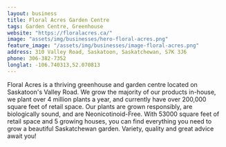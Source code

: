 ```yaml
---
layout: business
title: Floral Acres Garden Centre
tags: Garden Centre, Greenhouse
website: "https://floralacres.ca/"
image: "assets/img/businesses/hero-floral-acres.png"
feature_image: "/assets/img/businesses/image-floral-acres.png"
address: 310 Valley Road, Saskatoon, Saskatchewan, S7K 3J6
phone: 306-382-7352
longlat: -106.740313,52.070813
---
```

Floral Acres is a thriving greenhouse and garden centre located on Saskatoon's Valley Road.
We grow the majority of our products in-house, we plant over 4 million plants a year, and currently have over 200,000 square feet of retail space. Our plants are grown responsibly, are biologically sound, and are Neonicotinoid-Free.
With 53000 square feet of retail space and 5 growing houses, you can find everything you need to grow a beautiful Saskatchewan garden. Variety, quality and great advice await you!

